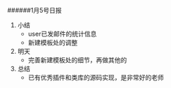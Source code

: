 ######1月5号日报 
1. 小结  
	* user已发邮件的统计信息  
	* 新建模板处的调整  
2. 明天 
	* 完善新建模板处的细节，再做其他的 
3. 总结  
	* 已有优秀插件和类库的源码实现，是非常好的老师  


